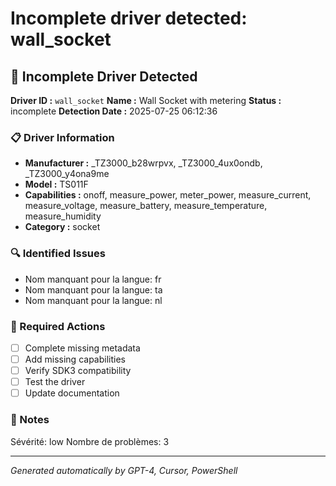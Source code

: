 # Incomplete driver detected: wall_socket

## 🚨 Incomplete Driver Detected

**Driver ID :** `wall_socket`
**Name :** Wall Socket with metering
**Status :** incomplete
**Detection Date :** 2025-07-25 06:12:36

### 📋 Driver Information
- **Manufacturer :** _TZ3000_b28wrpvx, _TZ3000_4ux0ondb, _TZ3000_y4ona9me
- **Model :** TS011F
- **Capabilities :** onoff, measure_power, meter_power, measure_current, measure_voltage, measure_battery, measure_temperature, measure_humidity
- **Category :** socket

### 🔍 Identified Issues
- Nom manquant pour la langue: fr
- Nom manquant pour la langue: ta
- Nom manquant pour la langue: nl

### 🎯 Required Actions
- [ ] Complete missing metadata
- [ ] Add missing capabilities
- [ ] Verify SDK3 compatibility
- [ ] Test the driver
- [ ] Update documentation

### 📝 Notes
Sévérité: low
Nombre de problèmes: 3

---
*Generated automatically by GPT-4, Cursor, PowerShell*

